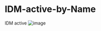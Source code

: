 # IDM-active-by-Name
IDM active
![image](https://user-images.githubusercontent.com/24869201/219855196-68ab1090-81b9-4706-a3ab-feb9c0e95230.png)
